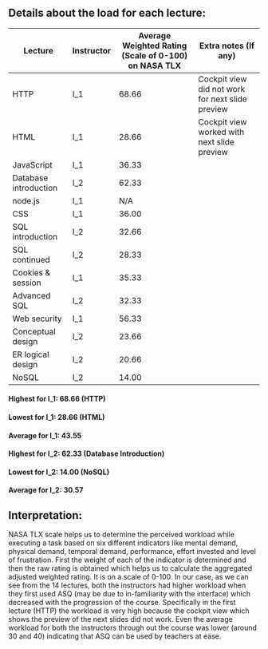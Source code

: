 ## Details about the load for each lecture:

Lecture | Instructor | Average Weighted Rating (Scale of 0-100) on NASA TLX | Extra notes (If any)
----------- | --------------- | ------------ | ----------------
HTTP | I_1 | 68.66 | Cockpit view did not work for next slide preview
HTML | I_1 | 28.66 | Cockpit view worked with next slide preview
JavaScript | I_1 | 36.33 | 
Database introduction | I_2 | 62.33 | 
node.js | I_1 | N/A | 
CSS | I_1 | 36.00 | 
SQL introduction | I_2 | 32.66 |  
SQL continued | I_2 | 28.33 | 
Cookies & session | I_1 | 35.33 | 
Advanced SQL | I_2 | 32.33 | 
Web security | I_1 | 56.33 | 
Conceptual design | I_2 | 23.66 | 
ER logical design | I_2 | 20.66 | 
NoSQL | I_2 | 14.00 | 


#### Highest for I_1: 68.66 (HTTP)
#### Lowest for I_1: 28.66 (HTML)
#### Average for I_1: 43.55

#### Highest for I_2: 62.33 (Database Introduction)
#### Lowest for I_2: 14.00 (NoSQL)
#### Average for I_2: 30.57

## Interpretation:

NASA TLX scale helps us to determine the perceived workload while executing a task based on six different indicators like mental demand, physical demand, temporal demand, performance, effort invested and level of frustration. First the weight of each of the indicator is determined and then the raw rating is obtained which helps us to calculate the aggregated adjusted weighted rating. It is on a scale of 0-100. In our case, as we can see from the 14 lectures, both the instructors had higher workload when they first used ASQ (may be due to in-familiarity with the interface) which decreased with the progression of the course. Specifically in the first lecture (HTTP) the workload is very high because the cockpit view which shows the preview of the next slides did not work. Even the average workload for both the instructors through out the course was lower (around 30 and 40) indicating that ASQ can be used by teachers at ease.

